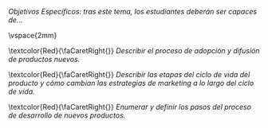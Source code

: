 
*Objetivos Específicos: tras este tema, los estudiantes deberán ser capaces de...* 

\vspace{2mm}

\textcolor{Red}{\faCaretRight{}} *Describir el proceso de adopción y difusión de productos nuevos.*
      
\textcolor{Red}{\faCaretRight{}} *Describir las etapas del ciclo de vida del producto y cómo cambian las estrategias de marketing a lo largo del ciclo de vida.*
      
\textcolor{Red}{\faCaretRight{}} *Enumerar y definir los pasos del proceso de desarrollo de nuevos productos.*
